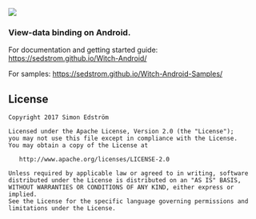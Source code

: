 ![](https://cdn.rawgit.com/sedstrom/Witch-Android/master/docs/assets/img/logo-icon-font.svg)

### View-data binding on Android.

For documentation and getting started guide:
https://sedstrom.github.io/Witch-Android/

For samples:
https://sedstrom.github.io/Witch-Android-Samples/

License
-------

    Copyright 2017 Simon Edström

    Licensed under the Apache License, Version 2.0 (the "License");
    you may not use this file except in compliance with the License.
    You may obtain a copy of the License at

       http://www.apache.org/licenses/LICENSE-2.0

    Unless required by applicable law or agreed to in writing, software
    distributed under the License is distributed on an "AS IS" BASIS,
    WITHOUT WARRANTIES OR CONDITIONS OF ANY KIND, either express or implied.
    See the License for the specific language governing permissions and
    limitations under the License.
